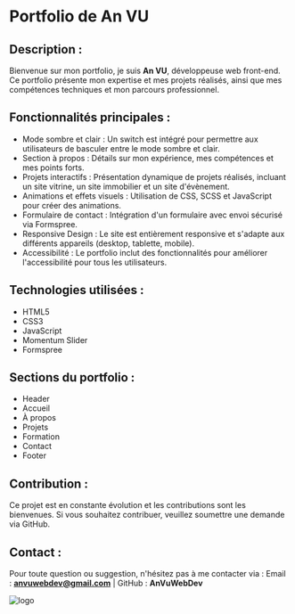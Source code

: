 # Portfolio de An VU #

## Description :
Bienvenue sur mon portfolio, je suis **An VU**, développeuse web front-end. 
Ce portfolio présente mon expertise et mes projets réalisés, ainsi que mes compétences techniques et mon parcours professionnel.

## Fonctionnalités principales : 
- Mode sombre et clair : Un switch est intégré pour permettre aux utilisateurs de basculer entre le mode sombre et clair.
- Section à propos : Détails sur mon expérience, mes compétences et mes points forts.
- Projets interactifs : Présentation dynamique de projets réalisés, incluant un site vitrine, un site immobilier et un site d'évènement.
- Animations et effets visuels : Utilisation de CSS, SCSS et JavaScript pour créer des animations.
- Formulaire de contact : Intégration d'un formulaire avec envoi sécurisé via Formspree.
- Responsive Design : Le site est entièrement responsive et s'adapte aux différents appareils (desktop, tablette, mobile).
- Accessibilité : Le portfolio inclut des fonctionnalités pour améliorer l'accessibilité pour tous les utilisateurs.

## Technologies utilisées : 
- HTML5 
- CSS3
- JavaScript
- Momentum Slider
- Formspree

## Sections du portfolio :
- Header
- Accueil 
- À propos 
- Projets
- Formation 
- Contact
- Footer
  
## Contribution :
Ce projet est en constante évolution et les contributions sont les bienvenues. 
Si vous souhaitez contribuer, veuillez soumettre une demande via GitHub.

## Contact :
Pour toute question ou suggestion, n'hésitez pas à me contacter via : 
Email : **anvuwebdev@gmail.com** |
GitHub : **AnVuWebDev**

![logo](./img/favicon-av.webp)
  
